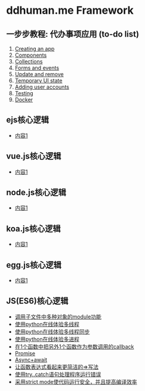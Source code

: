 # ddhuman.me Framework

## 一步步教程: 代办事项应用 (to-do list)

1. [Creating an app](/chapters/一步步教程_代办事项应用/Creating_an_app.md)
2. [Components](/chapters/一步步教程_代办事项应用/Components.md)
3. [Collections](/chapters/一步步教程_代办事项应用/Collections.md)
4. [Forms and events](/chapters/一步步教程_代办事项应用/Forms_and_events.md)
5. [Update and remove](/chapters/一步步教程_代办事项应用/Update_and_remove.md)
7. [Temporary UI state](/chapters/一步步教程_代办事项应用/Temporary_UI_state.md)
8. [Adding user accounts](/chapters/一步步教程_代办事项应用/Adding_user_accounts.md)
9. [Testing](/chapters/一步步教程_代办事项应用/Testing.md)
10. [Docker](/chapters/一步步教程_代办事项应用/Docker.md)

## ejs核心逻辑

- [内容1](/chapters/ejs核心逻辑/内容1.md)

## vue.js核心逻辑

- [内容1](/chapters/vue.js核心逻辑/内容1.md)

## node.js核心逻辑

- [内容1](/chapters/node.js核心逻辑/内容1.md)

## koa.js核心逻辑

- [内容1](/chapters/koa.js核心逻辑/内容1.md)

## egg.js核心逻辑

- [内容1](/chapters/gg.js核心逻辑/内容1.md)

## JS(ES6)核心逻辑

- [调用子文件中多种对象的module功能](/chapters/JS(ES6)核心逻辑/调用子文件中多种对象的module功能.md)
- [使用python在线体验多线程](/chapters/JS(ES6)核心逻辑/使用python在线体验多线程.md)
- [使用python在线体验多线程同步](/chapters/JS(ES6)核心逻辑/使用python在线体验多线程同步.md) 
- [使用python在线体验多进程](/chapters/JS(ES6)核心逻辑/使用python在线体验多进程.md)
- [在1个函数中把另外1个函数作为参数调用的callback](/chapters/JS(ES6)核心逻辑/在1个函数中把另外1个函数作为参数调用的callback.md)
- [Promise](/chapters/JS(ES6)核心逻辑/Promise.md)
- [Async+await](/chapters/JS(ES6)核心逻辑/Async+await.md)
- [让函数表达式看起来更简洁的=>写法](/chapters/JS(ES6)核心逻辑/让函数表达式看起来更简洁的Arrow写法.md)
- [使用try..catch语句处理程序运行错误](/chapters/JS(ES6)核心逻辑/使用try..catch语句处理程序运行错误.md)
- [采用strict mode使代码运行安全，并且提高编译效率](/chapters/JS(ES6)核心逻辑/采用strict_mode使代码运行安全&提高编译效率.md)
